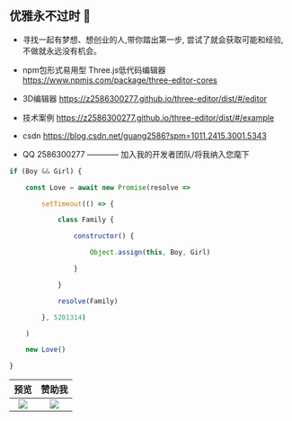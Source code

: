 ## 优雅永不过时 👋

- 寻找一起有梦想、想创业的人,带你踏出第一步, 尝试了就会获取可能和经验, 不做就永远没有机会。 

- npm包形式易用型 Three.js低代码编辑器  https://www.npmjs.com/package/three-editor-cores

- 3D编辑器 https://z2586300277.github.io/three-editor/dist/#/editor

- 技术案例 https://z2586300277.github.io/three-editor/dist/#/example

- csdn https://blog.csdn.net/guang2586?spm=1011.2415.3001.5343

- QQ 2586300277      ———— 加入我的开发者团队/将我纳入您麾下

```js
if (Boy && Girl) {

    const Love = await new Promise(resolve =>

        setTimeout(() => {

            class Family {

                constructor() {

                    Object.assign(this, Boy, Girl)

                }

            }

            resolve(Family)

        }, 5201314)

    )

    new Love()

}
```
预览             |  赞助我
:-------------------------:|:-------------------------:
[![](https://z2586300277.github.io/three-editor/dist/home.png)](https://z2586300277.github.io/three-editor/dist)  |  ![](https://z2586300277.github.io/three-editor/dist/wx_pay.jpg)
